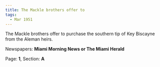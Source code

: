 ```yaml
---  
title: The Mackle brothers offer to  
tags:  
  - Mar 1951  
---  
```

  
The Mackle brothers offer to purchase the southern tip of Key Biscayne from the Aleman heirs.  
  
Newspapers: **Miami Morning News or The Miami Herald**  
  
Page: **1**, Section: **A** 
